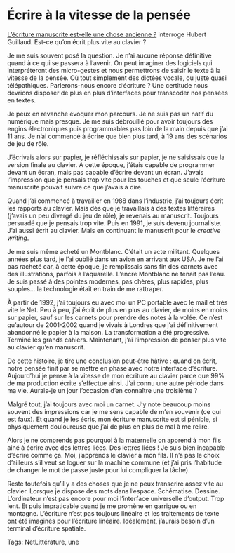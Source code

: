# Écrire à la vitesse de la pensée

[L’écriture manuscrite est-elle une chose ancienne ?](http://lafeuille.homo-numericus.net/2009/12/lecriture-manuelle-est-de-lhistoire-ancienne.html) interroge Hubert Guillaud. Est-ce qu’on écrit plus vite au clavier ?<span id="more-12794"></span>

Je me suis souvent posé la question. Je n’ai aucune réponse définitive quand à ce qui se passera à l’avenir. On peut imaginer des logiciels qui interpréteront des micro-gestes et nous permettrons de saisir le texte à la vitesse de la pensée. Où tout simplement des dictées vocale, ou juste quasi télépathiques. Parlerons-nous encore d’écriture ? Une certitude nous devrions disposer de plus en plus d’interfaces pour transcoder nos pensées en textes.

Je peux en revanche évoquer mon parcours. Je ne suis pas un natif du numérique mais presque. Je me suis débrouillé pour avoir toujours des engins électroniques puis programmables pas loin de la main depuis que j’ai 11 ans. Je n’ai commencé à écrire que bien plus tard, à 19 ans des scénarios de jeu de rôle.

J’écrivais alors sur papier, je réfléchissais sur papier, je ne saisissais que la version finale au clavier. À cette époque, j’étais capable de programmer devant un écran, mais pas capable d’écrire devant un écran. J’avais l’impression que je pensais trop vite pour les touches et que seule l’écriture manuscrite pouvait suivre ce que j’avais à dire.

Quand j’ai commencé à travailler en 1988 dans l’industrie, j’ai toujours écrit les rapports au clavier. Mais dès que je travaillais à des textes littéraires (j’avais un peu divergé du jeu de rôle), je revenais au manuscrit. Toujours persuadé que je pensais trop vite. Puis en 1991, je suis devenu journaliste. J’ai aussi écrit au clavier. Mais en continuant le manuscrit pour le *creative writing*.

Je me suis même acheté un Montblanc. C’était un acte militant. Quelques années plus tard, je l’ai oublié dans un avion en arrivant aux USA. Je ne l’ai pas racheté car, à cette époque, je remplissais sans fin des carnets avec des illustrations, parfois à l’aquarelle. L’encre Montblanc ne tenait pas l’eau. Je suis passé à des pointes modernes, pas chères, plus rapides, plus souples… la technologie était en train de me rattraper.

À partir de 1992, j’ai toujours eu avec moi un PC portable avec le mail et très vite le Net. Peu à peu, j’ai écrit de plus en plus au clavier, de moins en moins sur papier, sauf sur les carnets pour prendre des notes à la volée. Ce n’est qu’autour de 2001-2002 quand je vivais à Londres que j’ai définitivement abandonné le papier à la maison. La transformation a été progressive. Terminé les grands cahiers. Maintenant, j’ai l’impression de penser plus vite au clavier qu’en manuscrit.

De cette histoire, je tire une conclusion peut-être hâtive : quand on écrit, notre pensée finit par se mettre en phase avec notre interface d’écriture. Aujourd’hui je pense à la vitesse de mon écriture au clavier parce que 99% de ma production écrite s’effectue ainsi. J’ai connu une autre période dans ma vie. Aurais-je un jour l’occasion d’en connaître une troisième ?

Malgré tout, j’ai toujours avec moi un carnet. J’y note beaucoup moins souvent des impressions car je me sens capable de m’en souvenir (ce qui est faux). Et quand je les écris, mon écriture manuscrite est si pénible, si physiquement douloureuse que j’ai de plus en plus de mal à me relire.

Alors je ne comprends pas pourquoi à la maternelle on apprend à mon fils ainé à écrire avec des lettres liées. Des lettres liées ! Je suis bien incapable d’écrire comme ça. Moi, j’apprends le clavier à mon fils. Il n’a pas le choix d’ailleurs s’il veut se loguer sur la machine commune (et j’ai pris l’habitude de changer le mot de passe juste pour lui compliquer la tâche).

Reste toutefois qu’il y a des choses que je ne peux transcrire assez vite au clavier. Lorsque je dispose des mots dans l’espace. Schématise. Dessine. L’ordinateur n’est pas encore pour moi l’interface universelle d’output. Trop lent. Et puis impraticable quand je me promène en garrigue ou en montagne. L’écriture n’est pas toujours linéaire et les traitements de texte ont été imaginés pour l’écriture linéaire. Idéalement, j’aurais besoin d’un terminal d’écriture spatiale.

Tags: NetLittérature, une